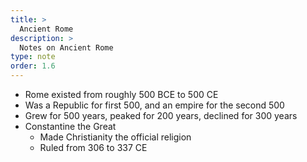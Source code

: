 ```yaml
---
title: >
  Ancient Rome
description: >
  Notes on Ancient Rome
type: note
order: 1.6
---
```


- Rome existed from roughly 500 BCE to 500 CE
- Was a Republic for first 500, and an empire for the second 500
- Grew for 500 years, peaked for 200 years, declined for 300 years
- Constantine the Great
  - Made Christianity the official religion
  - Ruled from 306 to 337 CE
